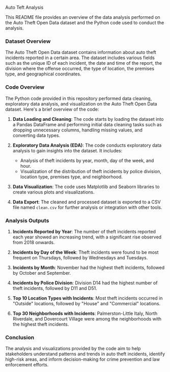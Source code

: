 Auto Teft Analysis

This README file provides an overview of the data analysis performed on the Auto Theft Open Data dataset and the Python code used to conduct the analysis.

### Dataset Overview

The Auto Theft Open Data dataset contains information about auto theft incidents reported in a certain area. The dataset includes various fields such as the unique ID of each incident, the date and time of the report, the division where the offense occurred, the type of location, the premises type, and geographical coordinates.

### Code Overview

The Python code provided in this repository performed data cleaning, exploratory data analysis, and visualization on the Auto Theft Open Data dataset. Here's a brief overview of the code:

1. **Data Loading and Cleaning**: The code starts by loading the dataset into a Pandas DataFrame and performing initial data cleaning tasks such as dropping unnecessary columns, handling missing values, and converting data types.

2. **Exploratory Data Analysis (EDA)**: The code conducts exploratory data analysis to gain insights into the dataset. It includes:

   - Analysis of theft incidents by year, month, day of the week, and hour.
   - Visualization of the distribution of theft incidents by police division, location type, premises type, and neighborhood.

3. **Data Visualization**: The code uses Matplotlib and Seaborn libraries to create various plots and visualizations.

4. **Data Export**: The cleaned and processed dataset is exported to a CSV file named `clean.csv` for further analysis or integration with other tools.

### Analysis Outputs

1. **Incidents Reported by Year**: The number of theft incidents reported each year showed an increasing trend, with a significant rise observed from 2018 onwards.

2. **Incidents by Day of the Week**: Theft incidents were found to be most frequent on Thursdays, followed by Wednesdays and Tuesdays.

3. **Incidents by Month**: November had the highest theft incidents, followed by October and September.

4. **Incidents by Police Division**: Division D14 had the highest number of theft incidents, followed by D11 and D51.

5. **Top 10 Location Types with Incidents**: Most theft incidents occurred in "Outside" locations, followed by "House" and "Commercial" locations.

6. **Top 30 Neighborhoods with Incidents**: Palmerston-Little Italy, North Riverdale, and Dovercourt Village were among the neighborhoods with the highest theft incidents.

### Conclusion

The analysis and visualizations provided by the code aim to help stakeholders understand patterns and trends in auto theft incidents, identify high-risk areas, and inform decision-making for crime prevention and law enforcement efforts.
